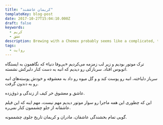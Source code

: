 ```yaml
---
title: "کریمان عاشقند"
templateKey: blog-post
date: 2017-10-27T15:04:10.000Z
draft: false
keywords:
  - کریم
  - عشق
description: Brewing with a Chemex probably seems like a complicated, time-consuming ordeal, but once you get used to the process, it becomes a soothing ritual that's worth the effort every time.
tags:
  - روایت
---
```


ترک موتور بودیم و زیر لب زمزمه می‌کردیم «بی‌وفا دنیا» که نگاهمون به ایستگاه اتوبوس افتاد. سربازکی رو دیدیم که انبه به دست کنار دلبرکش نشسته.

سرباز دلباخته، انبه رو پوست کند و و گل میوه رو داد به معشوقه و خودش پوسته‌های انبه رو به دندون گرفت.

عاشق و معشوق خر کیف از زندگی و ذوق‌زده.

این که چطوری این همه ماجرا رو سوار موتور دیدیم مهم نیست، مهم اینه که این فیلم عاشقانه از جلو چشممون کنار نمی‌ره.

گویی تمام بخشندگی عاشقان، مادران و کریمان تاریخ جلوی چشممونه.
